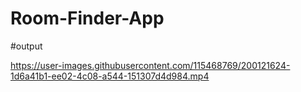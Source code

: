 # Room-Finder-App
#output


https://user-images.githubusercontent.com/115468769/200121624-1d6a41b1-ee02-4c08-a544-151307d4d984.mp4

